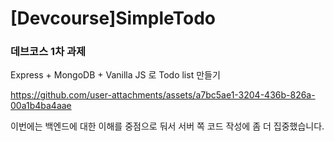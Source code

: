 # [Devcourse]SimpleTodo

<h3>데브코스 1차 과제</h3>

Express + MongoDB + Vanilla JS 로 Todo list 만들기


https://github.com/user-attachments/assets/a7bc5ae1-3204-436b-826a-00a1b4ba4aae


이번에는 백엔드에 대한 이해를 중점으로 둬서 서버 쪽 코드 작성에 좀 더 집중했습니다.
